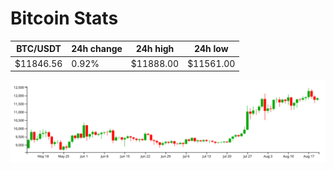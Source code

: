 # Bitcoin Stats

BTC/USDT|24h change|24h high|24h low|
|---|---|---|---|
|$11846.56|0.92%|$11888.00|$11561.00|

<img src="./chart.svg">
